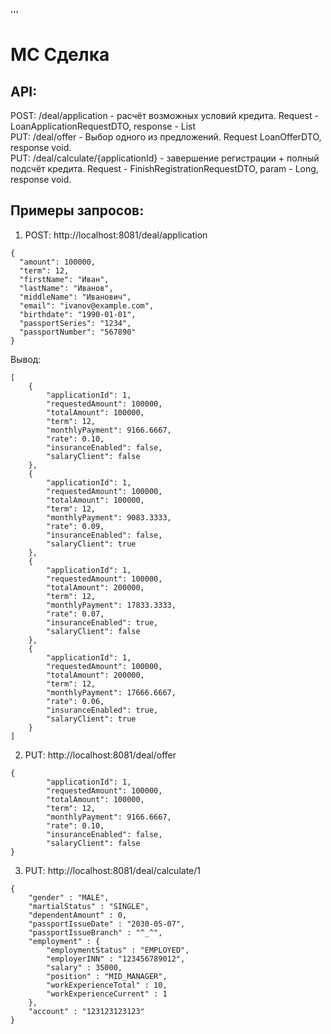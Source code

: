 '''
# МС Сделка

## API:
POST: /deal/application - расчёт возможных условий кредита. Request - LoanApplicationRequestDTO, response - List<LoanOfferDTO>  
PUT: /deal/offer - Выбор одного из предложений. Request LoanOfferDTO, response void.  
PUT: /deal/calculate/{applicationId} - завершение регистрации + полный подсчёт кредита. Request - FinishRegistrationRequestDTO, param - Long, response void.  

## Примеры запросов:

1. POST: http://localhost:8081/deal/application
```
{
  "amount": 100000,
  "term": 12,
  "firstName": "Иван",
  "lastName": "Иванов",
  "middleName": "Иванович",
  "email": "ivanov@example.com",
  "birthdate": "1990-01-01",
  "passportSeries": "1234",
  "passportNumber": "567890"
}
```

Вывод:
```
[
    {
        "applicationId": 1,
        "requestedAmount": 100000,
        "totalAmount": 100000,
        "term": 12,
        "monthlyPayment": 9166.6667,
        "rate": 0.10,
        "insuranceEnabled": false,
        "salaryClient": false
    },
    {
        "applicationId": 1,
        "requestedAmount": 100000,
        "totalAmount": 100000,
        "term": 12,
        "monthlyPayment": 9083.3333,
        "rate": 0.09,
        "insuranceEnabled": false,
        "salaryClient": true
    },
    {
        "applicationId": 1,
        "requestedAmount": 100000,
        "totalAmount": 200000,
        "term": 12,
        "monthlyPayment": 17833.3333,
        "rate": 0.07,
        "insuranceEnabled": true,
        "salaryClient": false
    },
    {
        "applicationId": 1,
        "requestedAmount": 100000,
        "totalAmount": 200000,
        "term": 12,
        "monthlyPayment": 17666.6667,
        "rate": 0.06,
        "insuranceEnabled": true,
        "salaryClient": true
    }
]
```

2. PUT: http://localhost:8081/deal/offer
```
{
        "applicationId": 1,
        "requestedAmount": 100000,
        "totalAmount": 100000,
        "term": 12,
        "monthlyPayment": 9166.6667,
        "rate": 0.10,
        "insuranceEnabled": false,
        "salaryClient": false
}
```

3. PUT: http://localhost:8081/deal/calculate/1
```
{
    "gender" : "MALE",
    "martialStatus" : "SINGLE",
    "dependentAmount" : 0,
    "passportIssueDate" : "2030-05-07",
    "passportIssueBranch" : "^_^",
    "employment" : {
        "employmentStatus" : "EMPLOYED",
        "employerINN" : "123456789012",
        "salary" : 35000,
        "position" : "MID_MANAGER",
        "workExperienceTotal" : 10,
        "workExperienceCurrent" : 1
    },
    "account" : "123123123123"
}
```
